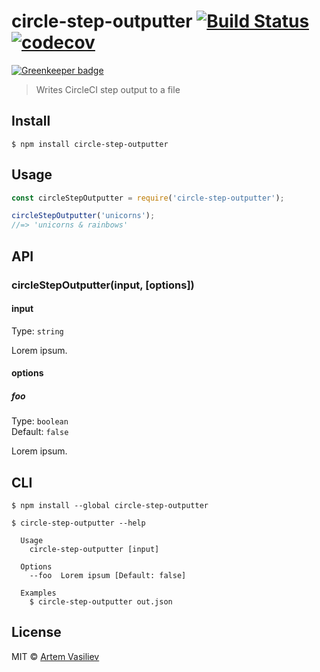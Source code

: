 # circle-step-outputter [![Build Status](https://travis-ci.org/artemv/circle-step-outputter.svg?branch=master)](https://travis-ci.org/artemv/circle-step-outputter) [![codecov](https://codecov.io/gh/artemv/circle-step-outputter/badge.svg?branch=master)](https://codecov.io/gh/artemv/circle-step-outputter?branch=master)

[![Greenkeeper badge](https://badges.greenkeeper.io/artemv/circleci-step-outputter.svg)](https://greenkeeper.io/)

> Writes CircleCI step output to a file


## Install

```
$ npm install circle-step-outputter
```


## Usage

```js
const circleStepOutputter = require('circle-step-outputter');

circleStepOutputter('unicorns');
//=> 'unicorns & rainbows'
```


## API

### circleStepOutputter(input, [options])

#### input

Type: `string`

Lorem ipsum.

#### options

##### foo

Type: `boolean`<br>
Default: `false`

Lorem ipsum.


## CLI

```
$ npm install --global circle-step-outputter
```

```
$ circle-step-outputter --help

  Usage
    circle-step-outputter [input]

  Options
    --foo  Lorem ipsum [Default: false]

  Examples
    $ circle-step-outputter out.json
```


## License

MIT © [Artem Vasiliev](https://github.com/artemv)
